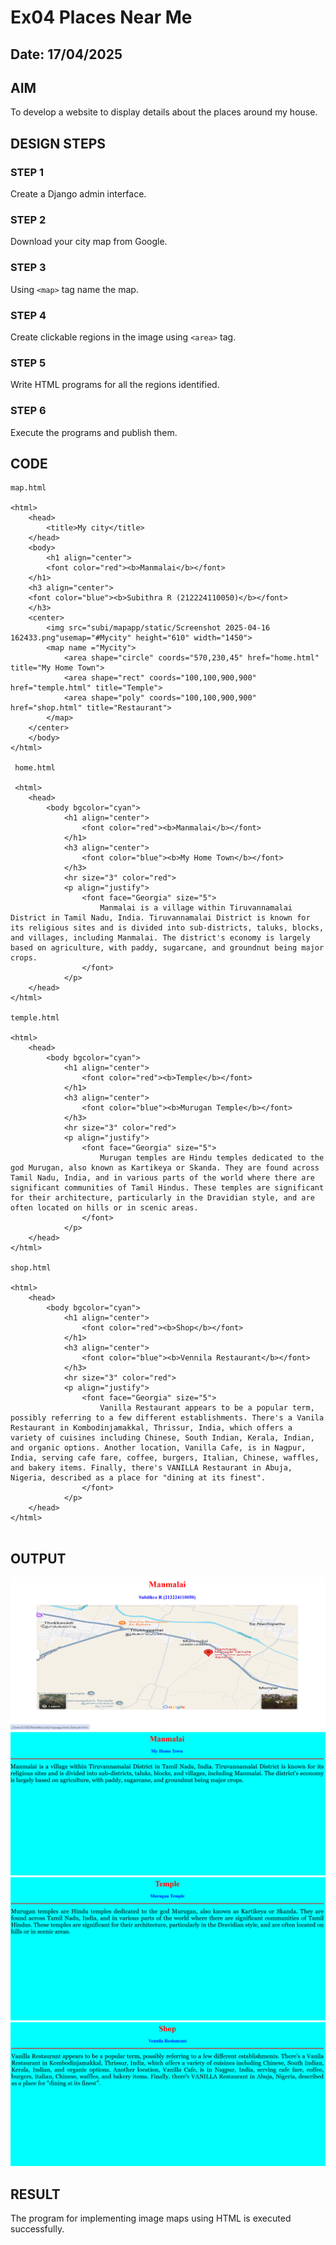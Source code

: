 # Ex04 Places Near Me
## Date: 17/04/2025

## AIM
To develop a website to display details about the places around my house.

## DESIGN STEPS

### STEP 1
Create a Django admin interface.

### STEP 2
Download your city map from Google.

### STEP 3
Using ```<map>``` tag name the map.

### STEP 4
Create clickable regions in the image using ```<area>``` tag.

### STEP 5
Write HTML programs for all the regions identified.

### STEP 6
Execute the programs and publish them.

## CODE
```
map.html

<html>
    <head>
        <title>My city</title>
    </head>
    <body>
        <h1 align="center">
        <font color="red"><b>Manmalai</b></font>
    </h1>
    <h3 align="center">
    <font color="blue"><b>Subithra R (212224110050)</b></font>
    </h3>
    <center>
        <img src="subi/mapapp/static/Screenshot 2025-04-16 162433.png"usemap="#Mycity" height="610" width="1450">
        <map name ="Mycity">
            <area shape="circle" coords="570,230,45" href="home.html" title="My Home Town">
            <area shape="rect" coords="100,100,900,900" href="temple.html" title="Temple">
            <area shape="poly" coords="100,100,900,900" href="shop.html" title="Restaurant">
        </map>
    </center>
    </body>
</html>

 home.html

 <html>
    <head>
        <body bgcolor="cyan">
            <h1 align="center">
                <font color="red"><b>Manmalai</b></font>
            </h1>
            <h3 align="center">
                <font color="blue"><b>My Home Town</b></font>
            </h3>
            <hr size="3" color="red">
            <p align="justify">
                <font face="Georgia" size="5">
                    Manmalai is a village within Tiruvannamalai District in Tamil Nadu, India. Tiruvannamalai District is known for its religious sites and is divided into sub-districts, taluks, blocks, and villages, including Manmalai. The district's economy is largely based on agriculture, with paddy, sugarcane, and groundnut being major crops. 
                </font>
            </p>
    </head>
</html>

temple.html

<html>
    <head>
        <body bgcolor="cyan">
            <h1 align="center">
                <font color="red"><b>Temple</b></font>
            </h1>
            <h3 align="center">
                <font color="blue"><b>Murugan Temple</b></font>
            </h3>
            <hr size="3" color="red">
            <p align="justify">
                <font face="Georgia" size="5">
                    Murugan temples are Hindu temples dedicated to the god Murugan, also known as Kartikeya or Skanda. They are found across Tamil Nadu, India, and in various parts of the world where there are significant communities of Tamil Hindus. These temples are significant for their architecture, particularly in the Dravidian style, and are often located on hills or in scenic areas. 
                </font>
            </p>
    </head>
</html>

shop.html

<html>
    <head>
        <body bgcolor="cyan">
            <h1 align="center">
                <font color="red"><b>Shop</b></font>
            </h1>
            <h3 align="center">
                <font color="blue"><b>Vennila Restaurant</b></font>
            </h3>
            <hr size="3" color="red">
            <p align="justify">
                <font face="Georgia" size="5">
                    Vanilla Restaurant appears to be a popular term, possibly referring to a few different establishments. There's a Vanila Restaurant in Kombodinjamakkal, Thrissur, India, which offers a variety of cuisines including Chinese, South Indian, Kerala, Indian, and organic options. Another location, Vanilla Cafe, is in Nagpur, India, serving cafe fare, coffee, burgers, Italian, Chinese, waffles, and bakery items. Finally, there's VANILLA Restaurant in Abuja, Nigeria, described as a place for "dining at its finest".  
                </font>
            </p>
    </head>
</html>


```


## OUTPUT

![alt text](map.png)
![alt text](Home.png)
![alt text](Temple.png)
![alt text](Shop.png)


## RESULT
The program for implementing image maps using HTML is executed successfully.
